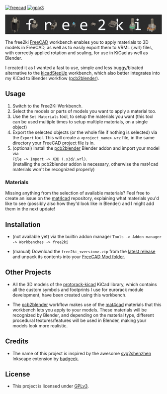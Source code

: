 [![freecad](https://img.shields.io/badge/freecad-0.20.0-brightgreen)](https://www.freecadweb.org/)
[![gplv3](https://img.shields.io/badge/license-GPLv3-lightgrey)](https://www.gnu.org/licenses/gpl-3.0.txt)

<img src="images/header.jpg"/>

The free2ki [FreeCAD](https://github.com/FreeCAD/FreeCAD) workbench enables you to apply
materials to 3D models in FreeCAD, as well as to easily export them to VRML (.wrl) files,
with correctly applied rotation and scaling, for use in KiCad as well as Blender.

I created it as I wanted a fast to use, simple and less buggy/bloated alternative to the
[kicadStepUp](https://github.com/easyw/kicadStepUpMod) workbench, which also better
integrates into my KiCad to Blender workflow
([pcb2blender](https://github.com/30350n/pcb2blender)).

## Usage

1. Switch to the Free2Ki Workbench.
2. Select the models or parts of models you want to apply a material too.
3. Use the `Set Materials` tool, to setup the materials you want (this tool can be used
   multiple times to setup multiple materials, on a single object)
4. Export the selected objects (or the whole file if nothing is selected) via the `Export`
   tool. This will create a `<project_name>.wrz` file, in the same directory your FreeCAD
   project file is in.
5. (optional) Install the [pcb2blender](https://github.com/30350n/pcb2blender)
   Blender addon and import your model via<br>
   `File -> Import -> X3D (.x3d/.wrl)`.<br>
   (installing the pcb2blender addon is necessary, otherwise the mat4cad materials won't be
   recognized properly)

### Materials

Missing anything from the selection of available materials? Feel free to create an issue
on the [mat4cad](https://github.com/30350n/mat4cad) repository, explaining what materials
you'd like to see (possibly also how they'd look like in Blender) and I might add them in the
next update!

## Installation

- (not available yet) via the builtin addon manager
  `Tools -> Addon manager -> Workbenches -> free2ki`

- (manual) Download the `free2ki_<version>.zip` from the
  [latest release](https://github.com/30350n/free2ki/releases/latest)
  and unpack its contents into your
  [FreeCAD Mod folder](https://wiki.freecadweb.org/Installing_more_workbenches#Installing_for_a_single_user).

## Other Projects

- All the 3D models of the
  [protorack-kicad](https://github.com/30350n/protorack-kicad) KiCad library, which contains
  all the custom symbols and footprints I use for eurorack module development, have been
  created using this workbench.

- The [pcb2blender](https://github.com/30350n/pcb2blender) workflow makes use of the
  [mat4cad](https://github.com/30350n/mat4cad) materials that this workbench lets you apply
  to your models. These materials will be recognized by Blender, and depending on the material
  type, different procedural textures/features will be used in Blender, making your models
  look more realistic.

## Credits

- The name of this project is inspired by the awesome
  [svg2shenzhen](https://github.com/badgeek/svg2shenzhen) Inkscape extension by
  [badgeek](https://github.com/badgeek).

## License

- This project is licensed under
  [GPLv3](https://github.com/30350n/free2ki/blob/master/LICENSE).

